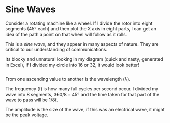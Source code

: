 # Sine Waves

Consider a rotating machine like a wheel. If I divide the rotor into eight segments (45° each) and then plot the X axis in eight parts, I can get an idea of the path a point on that wheel will follow as it rolls.

This is a _sine wave_, and they appear in many aspects of nature. They are critical to our understanding of communications.

Its blocky and unnatural looking in my diagram (quick and nasty, generated in Excel), If I divided my circle into 16 or 32, it would look better!

<figure><img src="https://johnoraw.gitbook.io/pnt/~gitbook/image?url=https%3A%2F%2F365966430-files.gitbook.io%2F%7E%2Ffiles%2Fv0%2Fb%2Fgitbook-x-prod.appspot.com%2Fo%2Fspaces%252FjPKaxBv8yVv6wzBRST0X%252Fuploads%252FcpQZTmRN87Di9oHfjziL%252Fimage.png%3Falt%3Dmedia%26token%3D41f27e64-70cf-4d3a-9946-a1cd418ef88b&#x26;width=768&#x26;dpr=4&#x26;quality=100&#x26;sign=6fefb1e8&#x26;sv=2" alt=""><figcaption></figcaption></figure>

From one ascending value to another is the wavelength (λ).

The frequency (f) is how many full cycles per second occur. I divided my wave into 8 segments, 360/8 = 45° and the time taken for that part of the wave to pass will be 1/8f.

The amplitude is the size of the wave, if this was an electrical wave, it might be the peak voltage.
